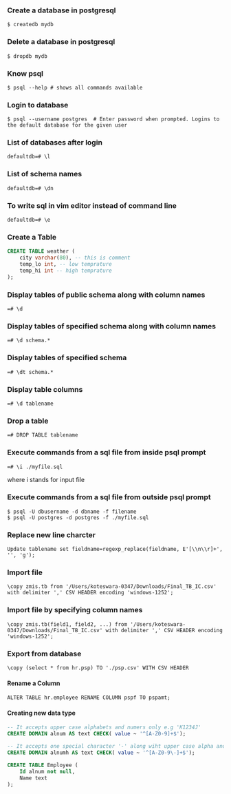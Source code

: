 ### Create a database in postgresql

	$ createdb mydb

### Delete a database in postgresql

	$ dropdb mydb

### Know psql

	$ psql --help # shows all commands available


### Login to database

	$ psql --username postgres  # Enter password when prompted. Logins to the default database for the given user

### List of databases after login

	defaultdb=# \l

### List of schema names

	defaultdb=# \dn

### To write sql in vim editor instead of command line

	defaultdb=# \e

### Create a Table
```sql
CREATE TABLE weather (
	city varchar(80), -- this is comment
	temp_lo int, -- low temprature
	temp_hi int -- high temprature
);
```

### Display tables of public schema along with column names

	=# \d

### Display tables of specified schema along with column names

	=# \d schema.*

### Display tables of specified schema

	=# \dt schema.*


### Display table columns

	=# \d tablename

### Drop a table

	=# DROP TABLE tablename

### Execute commands from a sql file from inside psql prompt

	=# \i ./myfile.sql

where i stands for input file

### Execute commands from a sql file from outside psql prompt

	$ psql -U dbusername -d dbname -f filename
	$ psql -U postgres -d postgres -f ./myfile.sql

### Replace new line charcter
	Update tablename set fieldname=regexp_replace(fieldname, E'[\\n\\r]+', '', 'g');

### Import file
	\copy zmis.tb from '/Users/koteswara-0347/Downloads/Final_TB_IC.csv' with delimiter ',' CSV HEADER encoding 'windows-1252';

### Import file by specifying column names
	\copy zmis.tb(field1, field2, ...) from '/Users/koteswara-0347/Downloads/Final_TB_IC.csv' with delimiter ',' CSV HEADER encoding 'windows-1252';

### Export from database
	\copy (select * from hr.psp) TO './psp.csv' WITH CSV HEADER

#### Rename a Column
	ALTER TABLE hr.employee RENAME COLUMN pspf TO pspamt;

#### Creating new data type
```sql 
-- It accepts upper case alphabets and numers only e.g 'K1234J'
CREATE DOMAIN alnum AS text CHECK( value ~ '^[A-Z0-9]+$');

-- It accepts one special character '-' along wiht upper case alpha and numeric
CREATE DOMAIN alnumh AS text CHECK( value ~ '^[A-Z0-9\-]+$');

CREATE TABLE Employee (
	Id alnum not null,
	Name text
);
```
